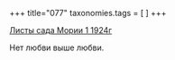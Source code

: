 +++
title="077"
taxonomies.tags = [
]
+++


[Листы сада Мории 1 1924г](/agni/1924)




Нет любви выше любви.   


